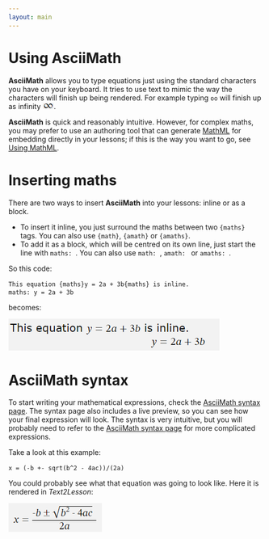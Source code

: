 ```yaml
---
layout: main
---
```


# Using AsciiMath

**AsciiMath** allows you to type equations just using the standard characters you have on your keyboard. It tries to use text to mimic the way the characters will finish up being rendered. For example typing `oo` will finish up as infinity ![infinity](../images/am_infinity.png).

**AsciiMath** is quick and reasonably intuitive. However, for complex maths, you may prefer to use an authoring tool that can generate [MathML](https://developer.mozilla.org/en-US/docs/Web/MathML) for embedding directly in your lessons; if this is the way you want to go, see [Using MathML](./maths-ml.md).

# Inserting maths

There are two ways to insert **AsciiMath** into your lessons: inline or as a block.

- To insert it inline, you just surround the maths between two `{maths}` tags. You can also use `{math}`, `{amath}` or `{amaths}`.
- To add it as a block, which will be centred on its own line, just start the line with `maths: `. You can also use `math: `, `amath: ` or `amaths: `.

So this code:

```
This equation {maths}y = 2a + 3b{maths} is inline.
maths: y = 2a + 3b
```

becomes:

![Image of inline and block equation](../images/maths-tags.png)

# AsciiMath syntax

To start writing your mathematical expressions, check the [AsciiMath syntax page](http://asciimath.org/#syntax). The syntax page also includes a live preview, so you can see how your final expression will look. The syntax is very intuitive, but you will probably need to refer to the [AsciiMath syntax page](http://asciimath.org/#syntax) for more complicated expressions.

Take a look at this example:

```
x = (-b +- sqrt(b^2 - 4ac))/(2a)
```

You could probably see what that equation was going to look like. Here it is rendered in _Text2Lesson_:

![equation for solution of quadratic equation](../images/quadratic.png)
